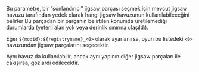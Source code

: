 Bu parametre, bir “sonlandırıcı” jigsaw parçası seçmek için mevcut jigsaw havuzu tarafından yedek olarak hangi jigsaw havuzunun kullanılabileceğini belirler
Bu parçadan bir parçanın belirtilen konumda üretilemediği durumlarda (yeterli alan yok veya derinlik sınırına ulaşıldı).

Eğer `${modid}:${registryname}_<0>` olarak ayarlanırsa, oyun bu listedeki `<0>` havuzundan jigsaw parçalarını seçecektir.

Aynı havuz da kullanılabilir, ancak aynı yapının diğer jigsaw parçaları ile çakışırsa, göz ardı edilecektir.
